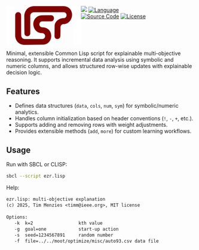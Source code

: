 <img src="docs/lisp.png" align=left width=200><a 
   href="https://en.wikipedia.org/wiki/Explainable_artificial_intelligence"><img
   src="https://img.shields.io/badge/for-AI,XAI-blue?xstyle=flat&"></a>
<a href="https://gigamonkeys.com/book/introduction-why-lisp"><img
   src="https://img.shields.io/badge/uses-Lisp-purple.svg?xstyle=for-the-badge"
   alt="Language"><br></a>
<a href="https://github.com/timm/slip"><img
   src="https://img.shields.io/badge/src-code-orange.svg?xstyle=for-the-badge"
   alt="Source Code"></a>
<a href="https://github.com/timm/slip/blob/main/LICENSE.md"><img
   src="https://img.shields.io/badge/&copy;2025-MIT-brightgreen.svg?xstyle=for-the-badge"
   alt="License"></a><br clear=all>

Minimal, extensible Common Lisp script for explainable multi-objective reasoning. 
It supports incremental data analysis using symbolic and numeric columns, 
and allows structured row-wise updates with explainable decision logic.

## Features

- Defines data structures (`data`, `cols`, `num`, `sym`) for symbolic/numeric analytics.
- Handles column initialization based on header conventions (`!`, `-`, `+`, etc.).
- Supports adding and removing rows with weight adjustments.
- Provides extensible methods (`add`, `more`) for custom learning workflows.

## Usage

Run with SBCL or CLISP:

```bash
sbcl --script ezr.lisp
```
Help:

```
ezr.lisp: multi-objective explanation
(c) 2025, Tim Menzies <timm@ieee.org>, MIT license

Options:
   -k  k=2                 kth value
   -g  goal=one            start-up action
   -s  seed=1234567891     random number
   -f  file=../../moot/optimize/misc/auto93.csv data file
```
